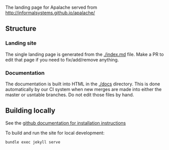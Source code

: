 The landing page for Apalache served from http://informalsystems.github.io/apalache/

## Structure

### Landing site

The single landing page is generated from the [./index.md](./index.md) file. Make
a PR to edit that page if you need to fix/add/remove anything.

### Documentation

The documentation is built into HTML in the [./docs](./docs) directory. This is
done automatically by our CI system when new merges are made into either the
master or usntable branches. Do not edit those files by hand.

## Building locally

See the [github documentation for installation
instructions](https://docs.github.com/en/free-pro-team@latest/github/working-with-github-pages/testing-your-github-pages-site-locally-with-jekyll)

To build and run the site for local development:

``` sh
bundle exec jekyll serve
```

